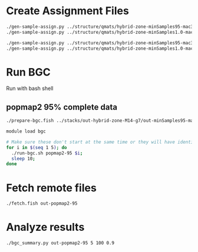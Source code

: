 

# Create Assignment Files
```bash
./gen-sample-assign.py ../structure/qmats/hybrid-zone-minSamples95-mac3-popmap2-K-2.csv popmap2-95 .025 terrestris americanus
./gen-sample-assign.py ../structure/qmats/hybrid-zone-minSamples1.0-mac3-popmap2-K-2.csv popmap2-100 .025 americanus terrestris

./gen-sample-assign.py ../structure/qmats/hybrid-zone-minSamples95-mac3-popmap3-K-2.csv popmap3-95 .025 terrestris americanus
./gen-sample-assign.py ../structure/qmats/hybrid-zone-minSamples1.0-mac3-popmap3-K-2.csv popmap3-100 .025 americanus terrestris
```

# Run BGC

Run with bash shell

## popmap2 95% complete data
```bash
./prepare-bgc.fish ../stacks/out-hybrid-zone-M14-g7/out-minSamples95-mac3-popmap2-single-snp/populations.snps.vcf popmap2-95 assign-popmap2-95-americanus.txt assign-popmap2-95-terrestris.txt assign-popmap2-95-admixed.txt

module load bgc

# Make sure these don't start at the same time or they will have identical starting seeds
for i in $(seq 1 5); do
  ./run-bgc.sh popmap2-95 $i;
  sleep 10;
done
```

# Fetch remote files

```bash
./fetch.fish out-popmap2-95
```

# Analyze results
```bash
./bgc_summary.py out-popmap2-95 5 100 0.9
```